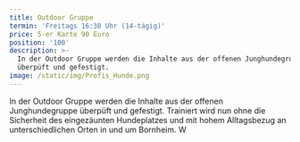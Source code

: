 ```yaml
---
title: Outdoor Gruppe
termin: 'Freitags 16:30 Uhr (14-tägig)'
price: 5-er Karte 90 Euro
position: '100'
description: >-
  In der Outdoor Gruppe werden die Inhalte aus der offenen Junghundegruppe
  überpüft und gefestigt. 
image: /static/img/Profis_Hunde.png
---
```

In der Outdoor Gruppe werden die Inhalte aus der offenen Junghundegruppe überpüft und gefestigt.  Trainiert wird nun ohne die Sicherheit des eingezäunten Hundeplatzes und mit hohem Alltagsbezug an unterschiedlichen Orten in und um Bornheim. W
